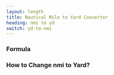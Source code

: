 ```yaml
---
layout: length
title: Nautical Mile to Yard Converter
heading: nmi to yd
switch: yd-to-nmi
---
```


<script>
  selectInput[10].selected = true
  selectOutput[6].selected = true
</script>

### Formula
<p id="formula"></p>

### How to Change nmi to Yard?
